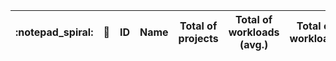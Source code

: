 | :notepad_spiral: | :link: | ID | Name | Total of projects | Total of workloads (avg.) | Total of workloads |
| --- | --- | --- | --- | --- | --- | --- |